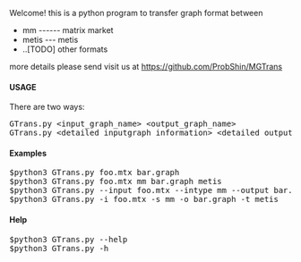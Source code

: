Welcome! this is a python program to transfer graph format between 
* mm ------ matrix market
* metis --- metis
* ..[TODO] other formats

more details please send visit us at https://github.com/ProbShin/MGTrans

#### USAGE ####
There are two ways:  
<pre>
GTrans.py &lt;input_graph_name> &lt;output_graph_name>   
GTrans.py &lt;detailed inputgraph information> &lt;detailed outputgraph info>
</pre>

#### Examples ####
<pre>
$python3 GTrans.py foo.mtx bar.graph
$python3 GTrans.py foo.mtx mm bar.graph metis
$python3 GTrans.py --input foo.mtx --intype mm --output bar.graph --outtype metis
$python3 GTrans.py -i foo.mtx -s mm -o bar.graph -t metis
</pre>

#### Help ####
<pre>
$python3 GTrans.py --help
$python3 GTrans.py -h
</pre>
